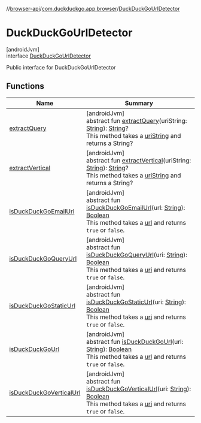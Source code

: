 //[browser-api](../../../index.md)/[com.duckduckgo.app.browser](../index.md)/[DuckDuckGoUrlDetector](index.md)

# DuckDuckGoUrlDetector

[androidJvm]\
interface [DuckDuckGoUrlDetector](index.md)

Public interface for DuckDuckGoUrlDetector

## Functions

| Name | Summary |
|---|---|
| [extractQuery](extract-query.md) | [androidJvm]<br>abstract fun [extractQuery](extract-query.md)(uriString: [String](https://kotlinlang.org/api/latest/jvm/stdlib/kotlin/-string/index.html)): [String](https://kotlinlang.org/api/latest/jvm/stdlib/kotlin/-string/index.html)?<br>This method takes a [uriString](extract-query.md) and returns a String? |
| [extractVertical](extract-vertical.md) | [androidJvm]<br>abstract fun [extractVertical](extract-vertical.md)(uriString: [String](https://kotlinlang.org/api/latest/jvm/stdlib/kotlin/-string/index.html)): [String](https://kotlinlang.org/api/latest/jvm/stdlib/kotlin/-string/index.html)?<br>This method takes a [uriString](extract-vertical.md) and returns a String? |
| [isDuckDuckGoEmailUrl](is-duck-duck-go-email-url.md) | [androidJvm]<br>abstract fun [isDuckDuckGoEmailUrl](is-duck-duck-go-email-url.md)(url: [String](https://kotlinlang.org/api/latest/jvm/stdlib/kotlin/-string/index.html)): [Boolean](https://kotlinlang.org/api/latest/jvm/stdlib/kotlin/-boolean/index.html)<br>This method takes a [url](is-duck-duck-go-email-url.md) and returns `true` or `false`. |
| [isDuckDuckGoQueryUrl](is-duck-duck-go-query-url.md) | [androidJvm]<br>abstract fun [isDuckDuckGoQueryUrl](is-duck-duck-go-query-url.md)(uri: [String](https://kotlinlang.org/api/latest/jvm/stdlib/kotlin/-string/index.html)): [Boolean](https://kotlinlang.org/api/latest/jvm/stdlib/kotlin/-boolean/index.html)<br>This method takes a [uri](is-duck-duck-go-query-url.md) and returns `true` or `false`. |
| [isDuckDuckGoStaticUrl](is-duck-duck-go-static-url.md) | [androidJvm]<br>abstract fun [isDuckDuckGoStaticUrl](is-duck-duck-go-static-url.md)(uri: [String](https://kotlinlang.org/api/latest/jvm/stdlib/kotlin/-string/index.html)): [Boolean](https://kotlinlang.org/api/latest/jvm/stdlib/kotlin/-boolean/index.html)<br>This method takes a [uri](is-duck-duck-go-static-url.md) and returns `true` or `false`. |
| [isDuckDuckGoUrl](is-duck-duck-go-url.md) | [androidJvm]<br>abstract fun [isDuckDuckGoUrl](is-duck-duck-go-url.md)(url: [String](https://kotlinlang.org/api/latest/jvm/stdlib/kotlin/-string/index.html)): [Boolean](https://kotlinlang.org/api/latest/jvm/stdlib/kotlin/-boolean/index.html)<br>This method takes a [url](is-duck-duck-go-url.md) and returns `true` or `false`. |
| [isDuckDuckGoVerticalUrl](is-duck-duck-go-vertical-url.md) | [androidJvm]<br>abstract fun [isDuckDuckGoVerticalUrl](is-duck-duck-go-vertical-url.md)(uri: [String](https://kotlinlang.org/api/latest/jvm/stdlib/kotlin/-string/index.html)): [Boolean](https://kotlinlang.org/api/latest/jvm/stdlib/kotlin/-boolean/index.html)<br>This method takes a [uri](is-duck-duck-go-vertical-url.md) and returns `true` or `false`. |
